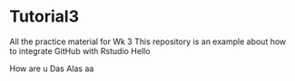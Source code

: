 # Tutorial3
All the practice material for Wk 3
This repository is an example about how to integrate GitHub with Rstudio
Hello

How are u
Das
Alas
aa